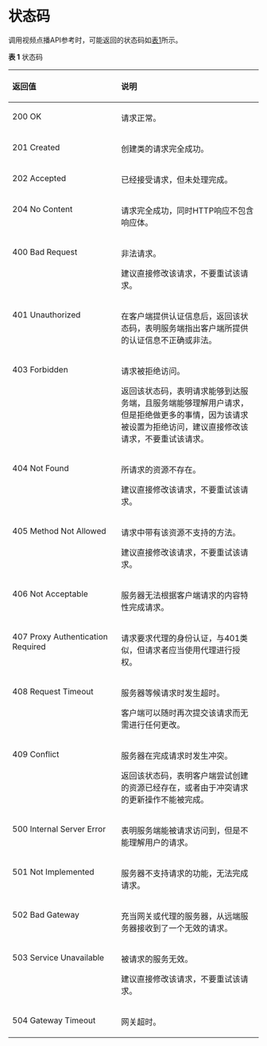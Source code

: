 # 状态码<a name="vod_04_0133"></a>

调用视频点播API参考时，可能返回的状态码如[表1](#zh-cn_topic_0170279165_table3959771693230)所示。

**表 1**  状态码

<a name="zh-cn_topic_0170279165_table3959771693230"></a>
<table><thead align="left"><tr id="zh-cn_topic_0170279165_row6565970193230"><th class="cellrowborder" valign="top" width="43.43%" id="mcps1.2.3.1.1"><p id="zh-cn_topic_0170279165_p1683558093230"><a name="zh-cn_topic_0170279165_p1683558093230"></a><a name="zh-cn_topic_0170279165_p1683558093230"></a>返回值</p>
</th>
<th class="cellrowborder" valign="top" width="56.57%" id="mcps1.2.3.1.2"><p id="zh-cn_topic_0170279165_p2150476893230"><a name="zh-cn_topic_0170279165_p2150476893230"></a><a name="zh-cn_topic_0170279165_p2150476893230"></a>说明</p>
</th>
</tr>
</thead>
<tbody><tr id="zh-cn_topic_0170279165_row37203442205431"><td class="cellrowborder" valign="top" width="43.43%" headers="mcps1.2.3.1.1 "><p id="zh-cn_topic_0170279165_p60688829205431"><a name="zh-cn_topic_0170279165_p60688829205431"></a><a name="zh-cn_topic_0170279165_p60688829205431"></a>200 OK</p>
</td>
<td class="cellrowborder" valign="top" width="56.57%" headers="mcps1.2.3.1.2 "><p id="zh-cn_topic_0170279165_p32151471205534"><a name="zh-cn_topic_0170279165_p32151471205534"></a><a name="zh-cn_topic_0170279165_p32151471205534"></a>请求正常。</p>
</td>
</tr>
<tr id="row67486913112"><td class="cellrowborder" valign="top" width="43.43%" headers="mcps1.2.3.1.1 "><p id="p470142172518"><a name="p470142172518"></a><a name="p470142172518"></a>201 Created</p>
</td>
<td class="cellrowborder" valign="top" width="56.57%" headers="mcps1.2.3.1.2 "><p id="p124821815161819"><a name="p124821815161819"></a><a name="p124821815161819"></a>创建类的请求完全成功。</p>
</td>
</tr>
<tr id="row725134131217"><td class="cellrowborder" valign="top" width="43.43%" headers="mcps1.2.3.1.1 "><p id="p1317873811126"><a name="p1317873811126"></a><a name="p1317873811126"></a>202 Accepted</p>
</td>
<td class="cellrowborder" valign="top" width="56.57%" headers="mcps1.2.3.1.2 "><p id="p10147863197"><a name="p10147863197"></a><a name="p10147863197"></a>已经接受请求，但未处理完成。</p>
</td>
</tr>
<tr id="row158201429017"><td class="cellrowborder" valign="top" width="43.43%" headers="mcps1.2.3.1.1 "><p id="p188116420252"><a name="p188116420252"></a><a name="p188116420252"></a>204 No Content</p>
</td>
<td class="cellrowborder" valign="top" width="56.57%" headers="mcps1.2.3.1.2 "><p id="p725110570144"><a name="p725110570144"></a><a name="p725110570144"></a>请求完全成功，同时HTTP响应不包含响应体。</p>
</td>
</tr>
<tr id="zh-cn_topic_0170279165_row6416464893230"><td class="cellrowborder" valign="top" width="43.43%" headers="mcps1.2.3.1.1 "><p id="zh-cn_topic_0170279165_p2995401393230"><a name="zh-cn_topic_0170279165_p2995401393230"></a><a name="zh-cn_topic_0170279165_p2995401393230"></a>400 Bad Request</p>
</td>
<td class="cellrowborder" valign="top" width="56.57%" headers="mcps1.2.3.1.2 "><p id="p6747937181915"><a name="p6747937181915"></a><a name="p6747937181915"></a>非法请求。</p>
<p id="p1874863781920"><a name="p1874863781920"></a><a name="p1874863781920"></a>建议直接修改该请求，不要重试该请求。</p>
</td>
</tr>
<tr id="zh-cn_topic_0170279165_row2609490693230"><td class="cellrowborder" valign="top" width="43.43%" headers="mcps1.2.3.1.1 "><p id="zh-cn_topic_0170279165_p3331262193230"><a name="zh-cn_topic_0170279165_p3331262193230"></a><a name="zh-cn_topic_0170279165_p3331262193230"></a>401 Unauthorized</p>
</td>
<td class="cellrowborder" valign="top" width="56.57%" headers="mcps1.2.3.1.2 "><p id="p1960091652010"><a name="p1960091652010"></a><a name="p1960091652010"></a>在客户端提供认证信息后，返回该状态码，表明服务端指出客户端所提供的认证信息不正确或非法。</p>
</td>
</tr>
<tr id="zh-cn_topic_0170279165_row5860090893230"><td class="cellrowborder" valign="top" width="43.43%" headers="mcps1.2.3.1.1 "><p id="zh-cn_topic_0170279165_p4905314493230"><a name="zh-cn_topic_0170279165_p4905314493230"></a><a name="zh-cn_topic_0170279165_p4905314493230"></a>403 Forbidden</p>
</td>
<td class="cellrowborder" valign="top" width="56.57%" headers="mcps1.2.3.1.2 "><p id="p11638925162018"><a name="p11638925162018"></a><a name="p11638925162018"></a>请求被拒绝访问。</p>
<p id="p136381825102011"><a name="p136381825102011"></a><a name="p136381825102011"></a>返回该状态码，表明请求能够到达服务端，且服务端能够理解用户请求，但是拒绝做更多的事情，因为该请求被设置为拒绝访问，建议直接修改该请求，不要重试该请求。</p>
</td>
</tr>
<tr id="zh-cn_topic_0170279165_row5782639793230"><td class="cellrowborder" valign="top" width="43.43%" headers="mcps1.2.3.1.1 "><p id="zh-cn_topic_0170279165_p5342660393230"><a name="zh-cn_topic_0170279165_p5342660393230"></a><a name="zh-cn_topic_0170279165_p5342660393230"></a>404 Not Found</p>
</td>
<td class="cellrowborder" valign="top" width="56.57%" headers="mcps1.2.3.1.2 "><p id="p1982743192015"><a name="p1982743192015"></a><a name="p1982743192015"></a>所请求的资源不存在。</p>
<p id="p798218432205"><a name="p798218432205"></a><a name="p798218432205"></a>建议直接修改该请求，不要重试该请求。</p>
</td>
</tr>
<tr id="zh-cn_topic_0170279165_row2485259393230"><td class="cellrowborder" valign="top" width="43.43%" headers="mcps1.2.3.1.1 "><p id="zh-cn_topic_0170279165_p6690303593230"><a name="zh-cn_topic_0170279165_p6690303593230"></a><a name="zh-cn_topic_0170279165_p6690303593230"></a>405 Method Not Allowed</p>
</td>
<td class="cellrowborder" valign="top" width="56.57%" headers="mcps1.2.3.1.2 "><p id="p779017359211"><a name="p779017359211"></a><a name="p779017359211"></a>请求中带有该资源不支持的方法。</p>
<p id="p1479013532117"><a name="p1479013532117"></a><a name="p1479013532117"></a>建议直接修改该请求，不要重试该请求。</p>
</td>
</tr>
<tr id="zh-cn_topic_0170279165_row5127752593230"><td class="cellrowborder" valign="top" width="43.43%" headers="mcps1.2.3.1.1 "><p id="zh-cn_topic_0170279165_p5983888593230"><a name="zh-cn_topic_0170279165_p5983888593230"></a><a name="zh-cn_topic_0170279165_p5983888593230"></a>406 Not Acceptable</p>
</td>
<td class="cellrowborder" valign="top" width="56.57%" headers="mcps1.2.3.1.2 "><p id="p14758347162112"><a name="p14758347162112"></a><a name="p14758347162112"></a>服务器无法根据客户端请求的内容特性完成请求。</p>
</td>
</tr>
<tr id="zh-cn_topic_0170279165_row178607993230"><td class="cellrowborder" valign="top" width="43.43%" headers="mcps1.2.3.1.1 "><p id="zh-cn_topic_0170279165_p1045467193230"><a name="zh-cn_topic_0170279165_p1045467193230"></a><a name="zh-cn_topic_0170279165_p1045467193230"></a>407 Proxy Authentication Required</p>
</td>
<td class="cellrowborder" valign="top" width="56.57%" headers="mcps1.2.3.1.2 "><p id="p3846959112212"><a name="p3846959112212"></a><a name="p3846959112212"></a>请求要求代理的身份认证，与401类似，但请求者应当使用代理进行授权。</p>
</td>
</tr>
<tr id="zh-cn_topic_0170279165_row3815364293230"><td class="cellrowborder" valign="top" width="43.43%" headers="mcps1.2.3.1.1 "><p id="zh-cn_topic_0170279165_p343728493230"><a name="zh-cn_topic_0170279165_p343728493230"></a><a name="zh-cn_topic_0170279165_p343728493230"></a>408 Request Timeout</p>
</td>
<td class="cellrowborder" valign="top" width="56.57%" headers="mcps1.2.3.1.2 "><p id="p141211212182319"><a name="p141211212182319"></a><a name="p141211212182319"></a>服务器等候请求时发生超时。</p>
<p id="p11214124236"><a name="p11214124236"></a><a name="p11214124236"></a>客户端可以随时再次提交该请求而无需进行任何更改。</p>
</td>
</tr>
<tr id="zh-cn_topic_0170279165_row2275260493230"><td class="cellrowborder" valign="top" width="43.43%" headers="mcps1.2.3.1.1 "><p id="zh-cn_topic_0170279165_p3102165993230"><a name="zh-cn_topic_0170279165_p3102165993230"></a><a name="zh-cn_topic_0170279165_p3102165993230"></a>409 Conflict</p>
</td>
<td class="cellrowborder" valign="top" width="56.57%" headers="mcps1.2.3.1.2 "><p id="p16011125162316"><a name="p16011125162316"></a><a name="p16011125162316"></a>服务器在完成请求时发生冲突。</p>
<p id="p11601132519235"><a name="p11601132519235"></a><a name="p11601132519235"></a>返回该状态码，表明客户端尝试创建的资源已经存在，或者由于冲突请求的更新操作不能被完成。</p>
</td>
</tr>
<tr id="zh-cn_topic_0170279165_row6621142793230"><td class="cellrowborder" valign="top" width="43.43%" headers="mcps1.2.3.1.1 "><p id="zh-cn_topic_0170279165_p6152536093230"><a name="zh-cn_topic_0170279165_p6152536093230"></a><a name="zh-cn_topic_0170279165_p6152536093230"></a>500 Internal Server Error</p>
</td>
<td class="cellrowborder" valign="top" width="56.57%" headers="mcps1.2.3.1.2 "><p id="p18941140142320"><a name="p18941140142320"></a><a name="p18941140142320"></a>表明服务端能被请求访问到，但是不能理解用户的请求。</p>
</td>
</tr>
<tr id="zh-cn_topic_0170279165_row2326648393230"><td class="cellrowborder" valign="top" width="43.43%" headers="mcps1.2.3.1.1 "><p id="zh-cn_topic_0170279165_p553693693230"><a name="zh-cn_topic_0170279165_p553693693230"></a><a name="zh-cn_topic_0170279165_p553693693230"></a>501 Not Implemented</p>
</td>
<td class="cellrowborder" valign="top" width="56.57%" headers="mcps1.2.3.1.2 "><p id="p13151753192319"><a name="p13151753192319"></a><a name="p13151753192319"></a>服务器不支持请求的功能，无法完成请求。</p>
</td>
</tr>
<tr id="zh-cn_topic_0170279165_row989466493230"><td class="cellrowborder" valign="top" width="43.43%" headers="mcps1.2.3.1.1 "><p id="zh-cn_topic_0170279165_p6327035293230"><a name="zh-cn_topic_0170279165_p6327035293230"></a><a name="zh-cn_topic_0170279165_p6327035293230"></a>502 Bad Gateway</p>
</td>
<td class="cellrowborder" valign="top" width="56.57%" headers="mcps1.2.3.1.2 "><p id="p12235259243"><a name="p12235259243"></a><a name="p12235259243"></a>充当网关或代理的服务器，从远端服务器接收到了一个无效的请求。</p>
</td>
</tr>
<tr id="zh-cn_topic_0170279165_row2029725793230"><td class="cellrowborder" valign="top" width="43.43%" headers="mcps1.2.3.1.1 "><p id="zh-cn_topic_0170279165_p3346514993230"><a name="zh-cn_topic_0170279165_p3346514993230"></a><a name="zh-cn_topic_0170279165_p3346514993230"></a>503 Service Unavailable</p>
</td>
<td class="cellrowborder" valign="top" width="56.57%" headers="mcps1.2.3.1.2 "><p id="p1917623472420"><a name="p1917623472420"></a><a name="p1917623472420"></a>被请求的服务无效。</p>
<p id="p71763343241"><a name="p71763343241"></a><a name="p71763343241"></a>建议直接修改该请求，不要重试该请求。</p>
</td>
</tr>
<tr id="zh-cn_topic_0170279165_row3557635493230"><td class="cellrowborder" valign="top" width="43.43%" headers="mcps1.2.3.1.1 "><p id="zh-cn_topic_0170279165_p6311246093230"><a name="zh-cn_topic_0170279165_p6311246093230"></a><a name="zh-cn_topic_0170279165_p6311246093230"></a>504 Gateway Timeout</p>
</td>
<td class="cellrowborder" valign="top" width="56.57%" headers="mcps1.2.3.1.2 "><p id="zh-cn_topic_0170279165_p1183566393230"><a name="zh-cn_topic_0170279165_p1183566393230"></a><a name="zh-cn_topic_0170279165_p1183566393230"></a>网关超时。</p>
</td>
</tr>
</tbody>
</table>

